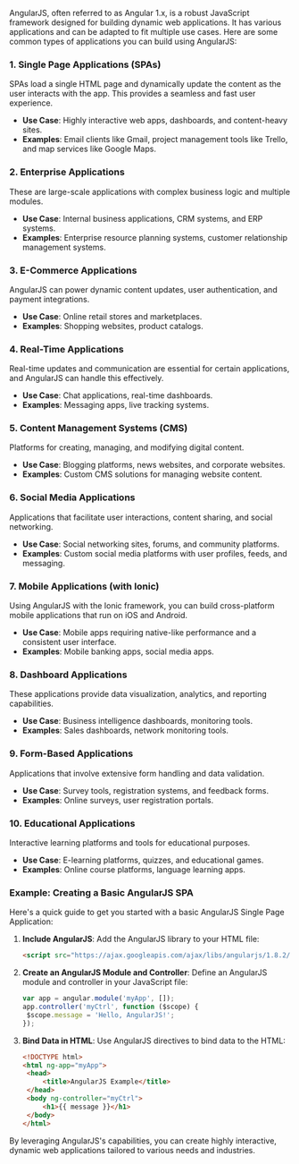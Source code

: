 AngularJS, often referred to as Angular 1.x, is a robust JavaScript framework designed for building dynamic web applications. It has various applications and can be adapted to fit multiple use cases. Here are some common types of applications you can build using AngularJS:

### 1. **Single Page Applications (SPAs)**

SPAs load a single HTML page and dynamically update the content as the user interacts with the app. This provides a seamless and fast user experience.

- **Use Case**: Highly interactive web apps, dashboards, and content-heavy sites.
- **Examples**: Email clients like Gmail, project management tools like Trello, and map services like Google Maps.

### 2. **Enterprise Applications**

These are large-scale applications with complex business logic and multiple modules.

- **Use Case**: Internal business applications, CRM systems, and ERP systems.
- **Examples**: Enterprise resource planning systems, customer relationship management systems.

### 3. **E-Commerce Applications**

AngularJS can power dynamic content updates, user authentication, and payment integrations.

- **Use Case**: Online retail stores and marketplaces.
- **Examples**: Shopping websites, product catalogs.

### 4. **Real-Time Applications**

Real-time updates and communication are essential for certain applications, and AngularJS can handle this effectively.

- **Use Case**: Chat applications, real-time dashboards.
- **Examples**: Messaging apps, live tracking systems.

### 5. **Content Management Systems (CMS)**

Platforms for creating, managing, and modifying digital content.

- **Use Case**: Blogging platforms, news websites, and corporate websites.
- **Examples**: Custom CMS solutions for managing website content.

### 6. **Social Media Applications**

Applications that facilitate user interactions, content sharing, and social networking.

- **Use Case**: Social networking sites, forums, and community platforms.
- **Examples**: Custom social media platforms with user profiles, feeds, and messaging.

### 7. **Mobile Applications (with Ionic)**

Using AngularJS with the Ionic framework, you can build cross-platform mobile applications that run on iOS and Android.

- **Use Case**: Mobile apps requiring native-like performance and a consistent user interface.
- **Examples**: Mobile banking apps, social media apps.

### 8. **Dashboard Applications**

These applications provide data visualization, analytics, and reporting capabilities.

- **Use Case**: Business intelligence dashboards, monitoring tools.
- **Examples**: Sales dashboards, network monitoring tools.

### 9. **Form-Based Applications**

Applications that involve extensive form handling and data validation.

- **Use Case**: Survey tools, registration systems, and feedback forms.
- **Examples**: Online surveys, user registration portals.

### 10. **Educational Applications**

Interactive learning platforms and tools for educational purposes.

- **Use Case**: E-learning platforms, quizzes, and educational games.
- **Examples**: Online course platforms, language learning apps.

### Example: Creating a Basic AngularJS SPA

Here's a quick guide to get you started with a basic AngularJS Single Page Application:

1. **Include AngularJS**:
   Add the AngularJS library to your HTML file:

   ```html
   <script src="https://ajax.googleapis.com/ajax/libs/angularjs/1.8.2/angular.min.js"></script>
   ```

2. **Create an AngularJS Module and Controller**:
   Define an AngularJS module and controller in your JavaScript file:

   ```javascript
   var app = angular.module('myApp', []);
   app.controller('myCtrl', function ($scope) {
   	$scope.message = 'Hello, AngularJS!';
   });
   ```

3. **Bind Data in HTML**:
   Use AngularJS directives to bind data to the HTML:
   ```html
   <!DOCTYPE html>
   <html ng-app="myApp">
   	<head>
   		<title>AngularJS Example</title>
   	</head>
   	<body ng-controller="myCtrl">
   		<h1>{{ message }}</h1>
   	</body>
   </html>
   ```

By leveraging AngularJS's capabilities, you can create highly interactive, dynamic web applications tailored to various needs and industries.
